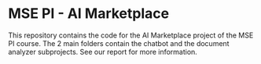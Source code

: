 # MSE PI - AI Marketplace

This repository contains the code for the AI Marketplace project of the MSE PI course. The 2 main folders contain the chatbot and the document analyzer subprojects. See our report for more information.
